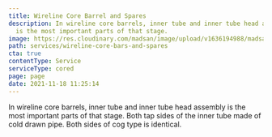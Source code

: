 ```yaml
---
title: Wireline Core Barrel and Spares
description: In wireline core barrels, inner tube and inner tube head assembly
  is the most important parts of that stage.
image: https://res.cloudinary.com/madsan/image/upload/v1636194988/madsan-stock/IMG_3205_tqzmzj.jpg
path: services/wireline-core-bars-and-spares
cta: true
contentType: Service
serviceType: cored
page: page
date: 2021-11-18 11:25:14
---
```

In wireline core barrels, inner tube and inner tube head assembly is the most important parts of that stage. Both tap sides of the inner tube made of cold drawn pipe. Both sides of cog type is identical.